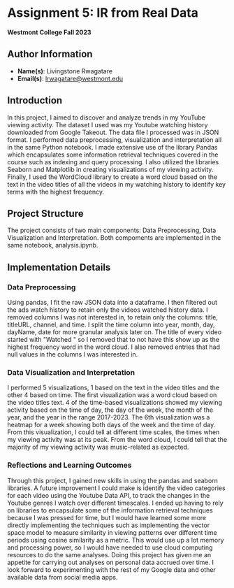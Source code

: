 # Assignment 5: IR from Real Data
**Westmont College Fall 2023**

## Author Information
* **Name(s)**: Livingstone Rwagatare 
* **Email(s)**: lrwagatare@westmont.edu

## Introduction
In this project, I aimed to discover and analyze trends in my YouTube viewing activity. The dataset I used was my Youtube watching history downloaded from Google Takeout. The data file I processed was in JSON format. I performed data preprocessing, visualization and interpretation all in the same Python notebook. I made extensive use of the library Pandas which encapsulates some information retrieval techniques covered in the course such as indexing and query processing. I also utilized the libraries Seaborn and Matplotlib in creating visualizations of my viewing activity. Finally, I used the WordCloud library to create a word cloud based on the text in the video titles of all the videos in my watching history to identify key terms with the highest frequency.

## Project Structure
The project consists of two main components: Data Preprocessing, Data Visualization and Interpretation. Both compoments are implemented in the same notebook, analysis.ipynb.

## Implementation Details
### Data Preprocessing
Using pandas, I fit the raw JSON data into a dataframe. I then filtered out the ads watch history to retain only the videos watched history data. I removed columns I was not interested in, to retain only the columns: title, titleURL, channel, and time. I split the time column into year, month, day, dayName, date for more granular analysis later on.  The title of every video started with "Watched " so I removed that to not have this show up as the highest frequency word in the word cloud. I also removed entries that had null values in the  columns I was interested in. 

### Data Visualization and Interpretation
I performed 5 visualizations, 1 based on the text in the video titles and the other 4 based on time. The first visualization was a word cloud based on the video titles text. 4 of the time-based visualizations showed my viewing activity based on the time of day, the day of the week, the month of the year, and the year in the range 2017-2023. The 6th visualization was a heatmap for a week showing both days of the week and the time of day. 
From this visualization, I could tell at different time scales, the times when my viewing activity was at its peak. From the word cloud, I could tell that the majority of my viewing activity was music-related as expected. 

### Reflections and Learning Outcomes
Through this project, I gained new skills in using the pandas and seaborn libraries. A future improvement I could make is identify the video categories for each video using the Youtube Data API, to track the changes in the Youtube genres I watch over different timescales. I ended up having to rely on libraries to encapsulate some of the information retrieval techniques because I was pressed for time, but I would have learned some more directly implementing the techniques such as implementing the vector space model to measure similarity in viewing patterns over different time periods using cosine similarity as a metric. This would use up a lot memory and processing power, so I would have needed to use cloud computing resources to do the same analyses. Doing this project has given me an appetite for carrying out analyses on personal data accrued over time. I look forward to experimenting with the rest of my Google data and other available data from social media apps. 

